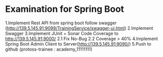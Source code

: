 # Examination for Spring Boot
1.Implement Rest API from spring boot follow swagger (http://139.5.145.91:9099/TrainingService/swagger-ui.html)
2.Implement Swagger
3.Implement JUnit + Sonar Code Coverage to http://139.5.145.91:9000/
        2.1 Fix No-Bug
        2.2 Coverage > 40%
4.Implement Spring Boot Admin Client to Server(http://139.5.145.91:9090/)
5.Push to github (protoss-trainee : academy_11111111)
